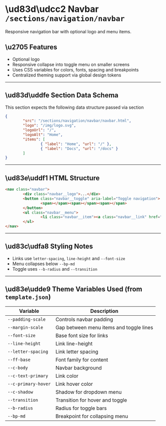 # \ud83d\udcc2 Navbar `/sections/navigation/navbar`

Responsive navigation bar with optional logo and menu items.

## \u2705 Features

- Optional logo
- Responsive collapse into toggle menu on smaller screens
- Uses CSS variables for colors, fonts, spacing and breakpoints
- Centralized theming support via global design tokens

---

## \ud83d\uddfe Section Data Schema

This section expects the following data structure passed via section

```json
{
        "src": "/sections/navigation/navbar/navbar.html",
        "logo": "/img/logo.svg",
        "logoUrl": "/",
        "logoAlt": "Home",
        "items": [
                { "label": "Home", "url": "/" },
                { "label": "Docs", "url": "/docs" }
        ]
}
```

---

## \ud83e\uddf1 HTML Structure

```html
<nav class="navbar">
        <div class="navbar__logo">...</div>
        <button class="navbar__toggle" aria-label="Toggle navigation">
                <span></span><span></span><span></span>
        </button>
        <ul class="navbar__menu">
                <li class="navbar__item"><a class="navbar__link" href="#">Item</a></li>
        </ul>
</nav>
```

---

## \ud83c\udfa8 Styling Notes

- Links use `letter-spacing`, `line-height` and `--font-size`
- Menu collapses below `--bp-md`
- Toggle uses `--b-radius` and `--transition`

---

## \ud83e\udde9 Theme Variables Used (from `template.json`)

| Variable | Description |
| --- | --- |
| `--padding-scale` | Controls navbar padding |
| `--margin-scale` | Gap between menu items and toggle lines |
| `--font-size` | Base font size for links |
| `--line-height` | Link line-height |
| `--letter-spacing` | Link letter spacing |
| `--ff-base` | Font family for content |
| `--c-body` | Navbar background |
| `--c-text-primary` | Link color |
| `--c-primary-hover` | Link hover color |
| `--c-shadow` | Shadow for dropdown menu |
| `--transition` | Transition for hover and toggle |
| `--b-radius` | Radius for toggle bars |
| `--bp-md` | Breakpoint for collapsing menu |
